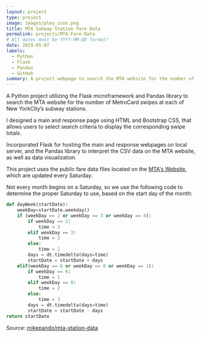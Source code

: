 ```yaml
---
layout: project
type: project
image: images/pley_icon.png
title: MTA Subway Station Fare Data
permalink: projects/MTA-Fare-Data
# All dates must be YYYY-MM-DD format!
date: 2019-05-07
labels:
  - Python
  - Flask
  - Pandas
  - GitHub
summary: A project webpage to search the MTA website for the number of MetroCard swipes at each of New York City's subway stations.
---
```


A Python project utilizing the Flask microframework and Pandas library to search the MTA website for the number of MetroCard swipes at each of New YorkCity’s subway stations.

I designed a main and response page using HTML and Bootstrap CSS, that allows users to select search criteria to display the corresponding swipe totals.

Incorporated Flask for hosting the main and response webpages on local server, and the Pandas library to interpret the CSV data on the MTA website, as well as data visualization.

This project uses the public fare data files located on the [MTA's Website](http://web.mta.info/developers/fare.html), which are updated every Saturday. 

Not every month begins on a Saturday, so we use the following code to determine the proper Saturday to use, based on the start day of the month:

```python
def dayWeek(startDate):
    weekDay=startDate.weekday() 
    if (weekDay == 2 or weekDay == 3 or weekDay == 4):
        if weekDay == 2:
            time = 3
        elif weekDay == 3:
            time = 2
        else:
            time = 1
        days = dt.timedelta(days=time)
        startDate = startDate + days
    elif(weekDay == 6 or weekDay == 0 or weekDay == 1):
        if weekDay == 6:
            time = 1
        elif weekDay == 0:
            time = 2
        else:
            time = 3
        days = dt.timedelta(days=time)
        startDate = startDate - days
return startDate
```

Source: <a href="https://github.com/mikepando/mta-station-data"><i class="large github icon "></i>mikepando/mta-station-data</a>
